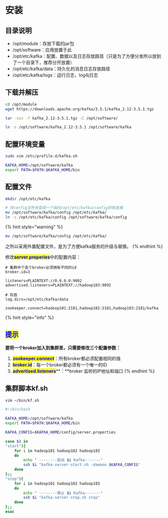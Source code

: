 # 安装

## 目录说明

* /opt/module：存放下载的jar包
* /opt/software：应用放置于此
* /opt/etc/kafka：配置、数据以及日志存放路径（只是为了方便分发所以放到了一个目录下，推荐分开放置）
* /opt/etc/kafka/data：持久化的消息日志存放路径
* /opt/etc/kafka/logs：运行日志，log4j日志

## 下载并解压

```bash
cd /opt/module
wget https://downloads.apache.org/kafka/3.5.1/kafka_2.12-3.5.1.tgz
```

```bash
tar -xzv -f kafka_2.12-3.5.1.tgz -C /opt/software/
```

```bash
ln -s /opt/software/kafka_2.12-3.5.1 /opt/software/kafka
```

## 配置环境变量

```bash
sudo vim /etc/profile.d/kafka.sh
```

```bash
KAFKA_HOME=/opt/software/kafka
export PATH=$PATH:$KAFKA_HOME/bin
```

## 配置文件

```bash
mkdir /opt/etc/kafka

# 将config文件夹变成一个指向/opt/etc/kafka/config的软连接
mv /opt/software/kafka/config /opt/etc/kafka/
ln -s /opt/etc/kafka/config /opt/software/kafka/config
```

{% hint style="warning" %}
```bash
mv /opt/software/kafka/config /opt/etc/kafka/
```

之所以采用外置配置文件，是为了方便kafka服务的升级与替换。
{% endhint %}

修改<mark style="color:blue;">**server.properies**</mark>中的配置内容：

```properties
# 集群中个各个broker必须拥有不同的id
broker.id=3
  ​
listeners=PLAINTEXT://0.0.0.0:9092
advertised.listeners=PLAINTEXT://hadoop103:9092
  ​
# 存放
log.dirs=/opt/etc/kafka/data
  ​
zookeeper.connect=hadoop101:2181,hadoop102:2181,hadoop103:2181/kafka
```

{% hint style="info" %}
## <mark style="color:blue;">**提示**</mark>

**要将一个broker加入到集群里，只需要修改三个配置参数：**

1. <mark style="color:blue;">**zookeeper.connect**</mark>：所有broker都必须配置相同的值
2. <mark style="color:blue;">**broker.id**</mark>：每一个broker都必须有一个唯一的ID
3. <mark style="color:blue;">**advertised.listeners**</mark>**：**broker 监听的IP地址和端口
{% endhint %}

## 集群脚本kf.sh

```bash
vim ~/bin/kf.sh
```

```bash
#!/bin/bash

KAFKA_HOME=/opt/software/kafka
export PATH=$PATH:$KAFKA_HOME/bin

KAFKA_CONFIG=$KAFKA_HOME/config/server.properties

case $1 in
"start"){
    for i in hadoop101 hadoop102 hadoop103
    do
        echo " --------启动 $i Kafka-------"
        ssh $i "kafka-server-start.sh -daemon $KAFKA_CONFIG"
    done
};;
"stop"){
    for i in hadoop101 hadoop102 hadoop103
    do
        echo " --------停止 $i Kafka-------"
        ssh $i "kafka-server-stop.sh stop"
    done
};;
esac
```
